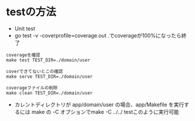 # testの方法

- Unit test
- go test -v -coverprofile=coverage.out .でcoverageが100%になったら終了

```
coverageを確認
make test TEST_DIR=./domain/user

coverできてないとこの確認
make serve TEST_DIR=./domain/user

coverageファイルの削除
make clean TEST_DIR=./domain/user
```

- カレントディレクトリが app/domain/user の場合、app/Makefile を実行するには make の -C オプションでmake -C ../../ testこのように実行可能